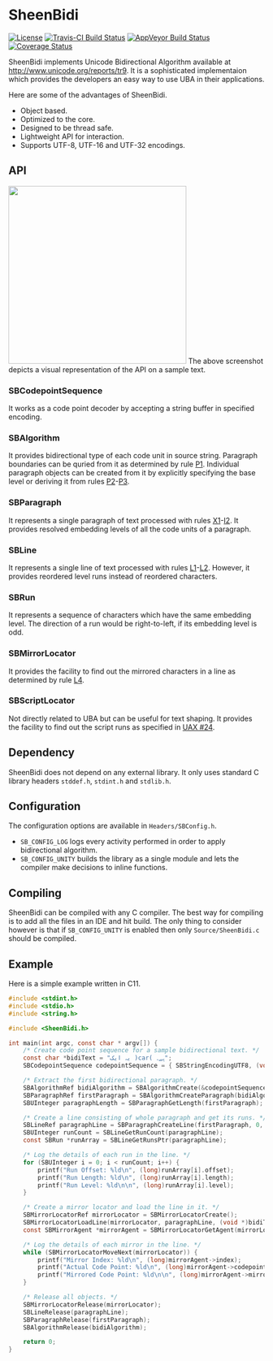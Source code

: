 SheenBidi
=========
[![License](https://img.shields.io/badge/License-Apache%202.0-blue.svg)](https://opensource.org/licenses/Apache-2.0)
[![Travis-CI Build Status](https://app.travis-ci.com/Tehreer/SheenBidi.svg?branch=master)](https://travis-ci.org/Tehreer/SheenBidi)
[![AppVeyor Build Status](https://ci.appveyor.com/api/projects/status/k2vvegcdqsb9ld5a?svg=true)](https://ci.appveyor.com/project/mta452/sheenbidi)
[![Coverage Status](https://coveralls.io/repos/github/Tehreer/SheenBidi/badge.svg?branch=master)](https://coveralls.io/github/Tehreer/SheenBidi)

SheenBidi implements Unicode Bidirectional Algorithm available at http://www.unicode.org/reports/tr9. It is a sophisticated implementaion which provides the developers an easy way to use UBA in their applications.

Here are some of the advantages of SheenBidi.

* Object based.
* Optimized to the core.
* Designed to be thread safe.
* Lightweight API for interaction.
* Supports UTF-8, UTF-16 and UTF-32 encodings.

## API
<img src="https://user-images.githubusercontent.com/2664112/39663208-716af1c4-5088-11e8-855c-ababe3e58c58.png" width="350">
The above screenshot depicts a visual representation of the API on a sample text.

### SBCodepointSequence
It works as a code point decoder by accepting a string buffer in specified encoding.

### SBAlgorithm
It provides bidirectional type of each code unit in source string. Paragraph boundaries can be quried from it as determined by rule [P1](https://www.unicode.org/reports/tr9/#P1). Individual paragraph objects can be created from it by explicitly specifying the base level or deriving it from rules [P2](https://www.unicode.org/reports/tr9/#P2)-[P3](https://www.unicode.org/reports/tr9/#P3).

### SBParagraph
It represents a single paragraph of text processed with rules [X1](https://www.unicode.org/reports/tr9/#X1)-[I2](https://www.unicode.org/reports/tr9/#I2). It provides resolved embedding levels of all the code units of a paragraph.

### SBLine
It represents a single line of text processed with rules [L1](https://www.unicode.org/reports/tr9/#L1)-[L2](https://www.unicode.org/reports/tr9/#L2). However, it provides reordered level runs instead of reordered characters.

### SBRun
It represents a sequence of characters which have the same embedding level. The direction of a run would be right-to-left, if its embedding level is odd.

### SBMirrorLocator
It provides the facility to find out the mirrored characters in a line as determined by rule [L4](https://www.unicode.org/reports/tr9/#L4).

### SBScriptLocator
Not directly related to UBA but can be useful for text shaping. It provides the facility to find out the script runs as specified in [UAX #24](https://www.unicode.org/reports/tr24/).

## Dependency
SheenBidi does not depend on any external library. It only uses standard C library headers ```stddef.h```, ```stdint.h``` and ```stdlib.h```.

## Configuration
The configuration options are available in `Headers/SBConfig.h`.

* ```SB_CONFIG_LOG``` logs every activity performed in order to apply bidirectional algorithm.
* ```SB_CONFIG_UNITY``` builds the library as a single module and lets the compiler make decisions to inline functions.

## Compiling
SheenBidi can be compiled with any C compiler. The best way for compiling is to add all the files in an IDE and hit build. The only thing to consider however is that if ```SB_CONFIG_UNITY``` is enabled then only ```Source/SheenBidi.c``` should be compiled.

## Example
Here is a simple example written in C11.

```c
#include <stdint.h>
#include <stdio.h>
#include <string.h>

#include <SheenBidi.h>

int main(int argc, const char * argv[]) {
    /* Create code point sequence for a sample bidirectional text. */
    const char *bidiText = "یہ ایک )car( ہے۔";
    SBCodepointSequence codepointSequence = { SBStringEncodingUTF8, (void *)bidiText, strlen(bidiText) };

    /* Extract the first bidirectional paragraph. */
    SBAlgorithmRef bidiAlgorithm = SBAlgorithmCreate(&codepointSequence);
    SBParagraphRef firstParagraph = SBAlgorithmCreateParagraph(bidiAlgorithm, 0, INT32_MAX, SBLevelDefaultLTR);
    SBUInteger paragraphLength = SBParagraphGetLength(firstParagraph);

    /* Create a line consisting of whole paragraph and get its runs. */
    SBLineRef paragraphLine = SBParagraphCreateLine(firstParagraph, 0, paragraphLength);
    SBUInteger runCount = SBLineGetRunCount(paragraphLine);
    const SBRun *runArray = SBLineGetRunsPtr(paragraphLine);

    /* Log the details of each run in the line. */
    for (SBUInteger i = 0; i < runCount; i++) {
        printf("Run Offset: %ld\n", (long)runArray[i].offset);
        printf("Run Length: %ld\n", (long)runArray[i].length);
        printf("Run Level: %ld\n\n", (long)runArray[i].level);
    }

    /* Create a mirror locator and load the line in it. */
    SBMirrorLocatorRef mirrorLocator = SBMirrorLocatorCreate();
    SBMirrorLocatorLoadLine(mirrorLocator, paragraphLine, (void *)bidiText);
    const SBMirrorAgent *mirrorAgent = SBMirrorLocatorGetAgent(mirrorLocator);

    /* Log the details of each mirror in the line. */
    while (SBMirrorLocatorMoveNext(mirrorLocator)) {
        printf("Mirror Index: %ld\n", (long)mirrorAgent->index);
        printf("Actual Code Point: %ld\n", (long)mirrorAgent->codepoint);
        printf("Mirrored Code Point: %ld\n\n", (long)mirrorAgent->mirror);
    }

    /* Release all objects. */
    SBMirrorLocatorRelease(mirrorLocator);
    SBLineRelease(paragraphLine);
    SBParagraphRelease(firstParagraph);
    SBAlgorithmRelease(bidiAlgorithm);

    return 0;
}
```
